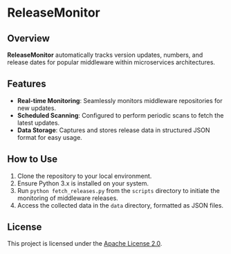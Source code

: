 # ReleaseMonitor

## Overview
**ReleaseMonitor** automatically tracks version updates, numbers, and release dates for popular middleware within microservices architectures.

## Features
- **Real-time Monitoring**: Seamlessly monitors middleware repositories for new updates.
- **Scheduled Scanning**: Configured to perform periodic scans to fetch the latest updates.
- **Data Storage**: Captures and stores release data in structured JSON format for easy usage.

## How to Use
1. Clone the repository to your local environment.
2. Ensure Python 3.x is installed on your system.
3. Run `python fetch_releases.py` from the `scripts` directory to initiate the monitoring of middleware releases.
4. Access the collected data in the `data` directory, formatted as JSON files.

## License
This project is licensed under the [Apache License 2.0](./LICENSE).